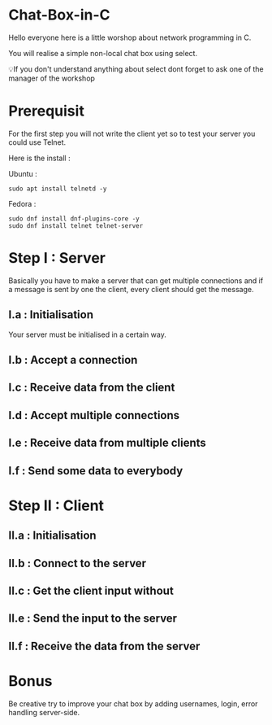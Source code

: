 # Chat-Box-in-C
Hello everyone here is a little worshop about network programming in C.

You will realise a simple non-local chat box using select.

💡If you don't understand anything about select dont forget to ask one of the manager of the workshop


# Prerequisit
For the first step you will not write the client yet so to test your server you could use Telnet.

Here is the install :

Ubuntu :
```shell
sudo apt install telnetd -y
```
Fedora :
```shell
sudo dnf install dnf-plugins-core -y
sudo dnf install telnet telnet-server
```
# Step I : Server
Basically you have to make a server that can get multiple connections and if a message is sent by one the client, every client should get the message.
## I.a : Initialisation
Your server must be initialised in a certain way.
## I.b : Accept a connection
## I.c : Receive data from the client
## I.d : Accept multiple connections
## I.e : Receive data from multiple clients
## I.f : Send some data to everybody

# Step II : Client
## II.a : Initialisation
## II.b : Connect to the server
## II.c : Get the client input without
## II.e : Send the input to the server
## II.f : Receive the data from the server

# Bonus
Be creative try to improve your chat box by adding usernames, login, error handling server-side.
